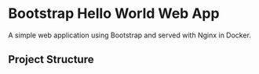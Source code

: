 # Bootstrap Hello World Web App

A simple web application using Bootstrap and served with Nginx in Docker.

## Project Structure
